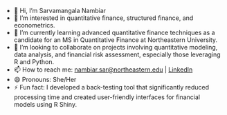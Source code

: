 - 👋 Hi, I’m Sarvamangala Nambiar
- 👀 I’m interested in quantitative finance, structured finance, and econometrics.
- 🌱 I’m currently learning advanced quantitative finance techniques as a candidate for an MS in Quantitative Finance at Northeastern University.
- 💞️ I’m looking to collaborate on projects involving quantitative modeling, data analysis, and financial risk assessment, especially those leveraging R and Python.
- 📫 How to reach me: nambiar.sar@northeastern.edu | [LinkedIn](https://www.linkedin.com/in/sarvamangala-nambiar-957372158/)
- 😄 Pronouns: She/Her
- ⚡ Fun fact: I developed a back-testing tool that significantly reduced processing time and created user-friendly interfaces for financial models using R Shiny.

<!---
sarvanambiar/sarvanambiar is a ✨ special ✨ repository because its `README.md` (this file) appears on your GitHub profile.
You can click the Preview link to take a look at your changes.
--->

